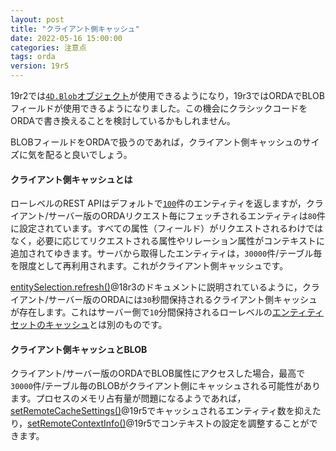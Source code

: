 ```yaml
---
layout: post
title: "クライアント側キャッシュ"
date: 2022-05-16 15:00:00
categories: 注意点
tags: orda
version: 19r5
---
```


19r2では[`4D.Blob`オブジェクト](https://blog.4d.com/create-a-blob-attribute-in-an-object/)が使用できるようになり，19r3ではORDAでBLOBフィールドが使用できるようになりました。この機会にクラシックコードをORDAで書き換えることを検討しているかもしれません。

BLOBフィールドをORDAで扱うのであれば，クライアント側キャッシュのサイズに気を配ると良いでしょう。

#### クライアント側キャッシュとは

ローレベルのREST APIはデフォルトで[`100`](https://developer.4d.com/docs/19/ja/REST/top_$limit.html)件のエンティティを返しますが，クライアント/サーバー版のORDAリクエスト毎にフェッチされるエンティティは`80`件に設定されています。すべての属性（フィールド）がリクエストされるわけではなく，必要に応じてリクエストされる属性やリレーション属性がコンテキストに追加されてゆきます。サーバから取得したエンティティは，`30000`件/テーブル毎を限度として再利用されます。これがクライアント側キャッシュです。

[entitySelection.refresh()](https://developer.4d.com/docs/19/ja/API/EntitySelectionClass.html#refresh)@18r3のドキュメントに説明されているように，クライアント/サーバー版のORDAには`30`秒間保持されるクライアント側キャッシュが存在します。これはサーバー側で`10`分間保持されるローレベルの[エンティティセットのキャッシュ](https://developer.4d.com/docs/19/ja/REST/manData.html)とは別のものです。

#### クライアント側キャッシュとBLOB

クライアント/サーバー版のORDAでBLOB属性にアクセスした場合，最高で`30000`件/テーブル毎のBLOBがクライアント側にキャッシュされる可能性があります。プロセスのメモリ占有量が問題になるようであれば，[setRemoteCacheSettings()](https://developer.4d.com/docs/ja/API/DataClassClass.html#setremotecachesettings)@19r5でキャッシュされるエンティティ数を抑えたり，[setRemoteContextInfo()](https://developer.4d.com/docs/ja/API/DataStoreClass.html#setremotecontextinfo)@19r5でコンテキストの設定を調整することができます。

